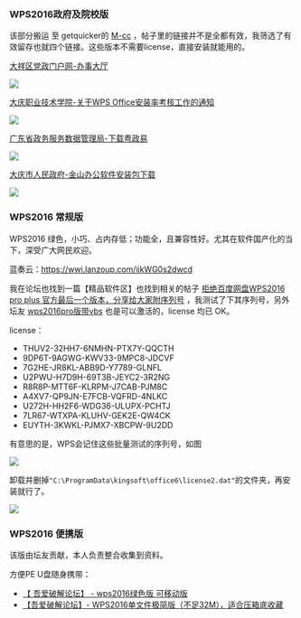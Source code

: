 ### WPS2016政府及院校版

该部分搬运 至 getquicker的 [M-cc](https://getquicker.net/QA/Question/11206) ，帖子里的链接并不是全都有效，我筛选了有效留存也就四个链接。这些版本不需要license，直接安装就能用的。

[大祥区党政门户网-办事大厅](http://info.dxzc.gov.cn/Item/21126.aspx)

![](https://s2.xptou.com/2023/04/04/642bd00fc01d0.png)

[大庆职业技术学院-关于WPS Office安装率考核工作的通知](https://www.dqzyxy.net/xdjy/info/9377/58678.htm)

![](https://s2.xptou.com/2023/04/04/642bd03ee33c5.png)

[广东省政务服务数据管理局-下载粤政易](https://yzy.gdzwfw.gov.cn/download.html)

![](https://s2.xptou.com/2023/04/04/642bd0987027d.png)

[大庆市人民政府-金山办公软件安装包下载](https://www.daqing.gov.cn/daqing/xgxz/202006/c05_87790.shtml)

![](https://s2.xptou.com/2023/04/04/642bd0f6c2b18.png)

### WPS2016 常规版

WPS2016 绿色，小巧、占内存低；功能全，且兼容性好。尤其在软件国产化的当下，深受广大网民欢迎。

蓝奏云：https://wwi.lanzoup.com/ijkWG0s2dwcd

我在论坛也找到一篇【精品软件区】也找到相关的帖子 [拒绝百度网盘WPS2016  pro plus  官方最后一个版本，分享给大家附序列号](https://www.52pojie.cn/thread-1073494-1-1.html) ，我测试了下其序列号，另外坛友 [wps2016pro版带vbs](https://www.52pojie.cn/thread-1073535-1-1.html) 也是可以激活的，license 均已 OK。

license：

* THUV2-32HH7-6NMHN-PTX7Y-QQCTH
* 9DP6T-9AGWG-KWV33-9MPC8-JDCVF
* 7G2HE-JR8KL-ABB9D-Y7789-GLNFL
* U2PWU-H7D9H-69T3B-JEYC2-3R2NG
* R8R8P-MTT6F-KLRPM-J7CAB-PJM8C
* A4XV7-QP9JN-E7FCB-VQFRD-4NLKC
* U272H-HH2F6-WDG36-ULUPX-PCHTJ
* 7LR67-WTXPA-KLUHV-GEK2E-QW4CK
* EUYTH-3KWKL-PJMX7-XBCPW-9U2DD

有意思的是，WPS会记住这些批量测试的序列号，如图

![](https://files.catbox.moe/hbqett.png)

卸载并删掉`"C:\ProgramData\kingsoft\office6\license2.dat"`的文件夹，再安装就行了。

![](https://files.catbox.moe/kzuc40.png)

### WPS2016 便携版

该版由坛友贡献，本人负责整合收集到资料。

方便PE U盘随身携带：

* [【 吾爱破解论坛】 - wps2016绿色版 可移动版](https://www.52pojie.cn/thread-1132914-1-1.html)
* [【吾爱破解论坛】- WPS2016单文件极简版（不足32M），适合压箱底收藏](https://www.52pojie.cn/thread-1606129-1-1.html)
